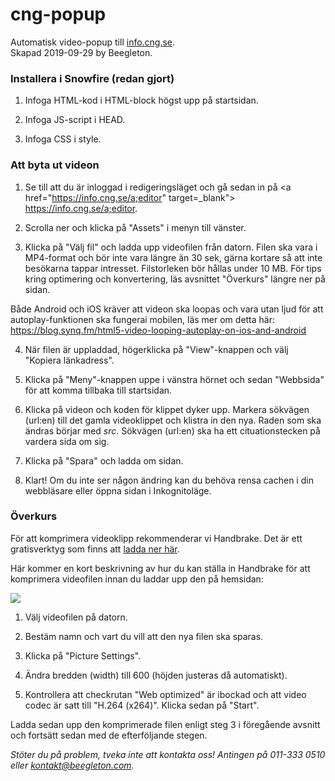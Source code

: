 # cng-popup 
Automatisk video-popup till <a href="https://info.cng.se" target="_blank">info.cng.se</a>.</br>
Skapad 2019-09-29 by Beegleton.

<h3>Installera i Snowfire (redan gjort)</h3>

1. Infoga HTML-kod i HTML-block högst upp på startsidan.

2. Infoga JS-script i HEAD.

3. Infoga CSS i style.

<h3>Att byta ut videon</h3>

1. Se till att du är inloggad i redigeringsläget och gå sedan in på <a href="https://info.cng.se/a;editor" target=_blank">
https://info.cng.se/a;editor</a>.

2. Scrolla ner och klicka på "Assets" i menyn till vänster.</br>

3. Klicka på "Välj fil" och ladda upp videofilen från datorn. Filen ska vara i MP4-format och bör inte vara längre än 30 sek, gärna kortare så att inte besökarna tappar intresset.
Filstorleken bör hållas under 10 MB. För tips kring optimering och konvertering, läs avsnittet "Överkurs" längre ner på sidan.

Både Android och iOS kräver att videon ska loopas och vara utan ljud för att autoplay-funktionen ska fungerai mobilen, läs mer om detta här:
https://blog.synq.fm/html5-video-looping-autoplay-on-ios-and-android

4. När filen är uppladdad, högerklicka på "View"-knappen och välj "Kopiera länkadress".

5. Klicka på "Meny"-knappen uppe i vänstra hörnet och sedan "Webbsida" för att komma tillbaka till startsidan.

6. Klicka på videon och koden för klippet dyker upp. Markera sökvägen (url:en) till det gamla videoklippet och klistra in den nya.
Raden som ska ändras börjar med <em>src</em>. Sökvägen (url:en) ska ha ett cituationstecken på vardera sida om sig.

7. Klicka på "Spara" och ladda om sidan.

8. Klart! Om du inte ser någon ändring kan du behöva rensa cachen i din webbläsare eller öppna sidan i Inkognitoläge.

<h3>Överkurs</h3>

För att komprimera videoklipp rekommenderar vi Handbrake. Det är ett gratisverktyg som finns att <a href="https://handbrake.fr/downloads.php" target="_blank">ladda ner här</a>.

Här kommer en kort beskrivning av hur du kan ställa in Handbrake för att komprimera videofilen innan du laddar upp den på hemsidan:

<img src="https://d29ly7uq16xz5t.cloudfront.net/editor/dist/16284/uploads/how-to-hb.png?t=6c4c3d631549579c40daa61a32a02ded">

1. Välj videofilen på datorn.

2. Bestäm namn och vart du vill att den nya filen ska sparas.

3. Klicka på "Picture Settings".

4. Ändra bredden (width) till 600 (höjden justeras då automatiskt).

5. Kontrollera att checkrutan "Web optimized" är ibockad och att video codec är satt till "H.264 (x264)". 
Klicka sedan på "Start".

Ladda sedan upp den komprimerade filen enligt steg 3 i föregående avsnitt och fortsätt sedan med de efterföljande stegen.

<em>Stöter du på problem, tveka inte att kontakta oss! Antingen på 011-333 0510 eller <a href="mailto:kontakt@beegleton.com">kontakt@beegleton.com</a>.</em>
